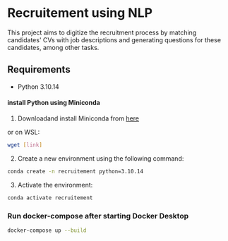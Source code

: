# Recruitement using NLP

This project aims to digitize the recruitment process by matching candidates' CVs with job descriptions and generating questions for these candidates, among other tasks.

## Requirements
- Python 3.10.14 

#### install Python using Miniconda

1) Downloadand install Miniconda from [here](https://docs.anaconda.com/miniconda/#quick-command-line-install)

or on WSL:

```bash 
wget [link]
```
2) Create a new environment using the following command:
```bash
conda create -n recruitement python=3.10.14
```
3) Activate the environment:
```bash
conda activate recruitement
```


### Run docker-compose after starting Docker Desktop
```bash
docker-compose up --build
```
